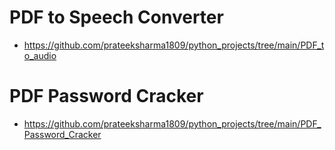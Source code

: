 # PDF to Speech Converter 
  - https://github.com/prateeksharma1809/python_projects/tree/main/PDF_to_audio
# PDF Password Cracker 
  - https://github.com/prateeksharma1809/python_projects/tree/main/PDF_Password_Cracker


